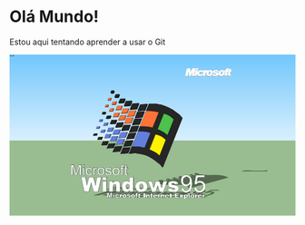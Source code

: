 <h1>Olá Mundo!</h1>

<p>Estou aqui tentando aprender a usar o Git</p>

<img src=win95.jpeg  width=800px alt="Linux Rules">